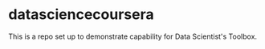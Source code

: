 # datasciencecoursera
This is a repo set up to demonstrate capability for Data Scientist's Toolbox. 
